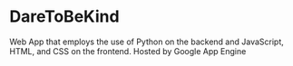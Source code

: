 # DareToBeKind
Web App that employs the use of Python on the backend and JavaScript, HTML, and CSS on the frontend. Hosted by Google App Engine 
